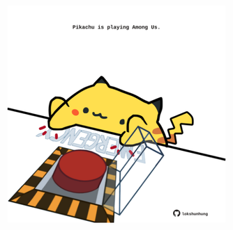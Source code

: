 <!-- built at 25/10/2025, 20:00:38 UTC -->
<p align="center">
  <img width="500" height="500" src="./ReadmeImage.svg">
</p>
